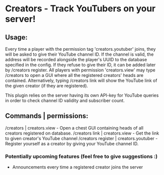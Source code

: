 # Creators - Track YouTubers on your server!


## Usage:

Every time a player with the permission tag 'creators.youtuber' joins, they will be asked to give their YouTube channel ID.
If the channel is valid, the address will be recorded alongside the player's UUID to the database specified in the config.
If they refuse to give their ID, it can be added later by /creators register.
All players with permission 'creators.view' may type /creators to open a GUI where all the registered creators' heads are contained.
Alternatively, typing /creators link <playername> will show the YouTube link of the given creator (if they are registered).

This plugin relies on the server having its own API-key for YouTube queries in order to check channel ID validity and subscriber count.

## Commands | permissions:

/creators | creators.view - Open a chest GUI containing heads of all creators registered on database.
/creators link <playername> | creators.view - Get the link to given creator's YouTube channel
/creators register | creators.youtuber - Register yourself as a creator by giving your YouTube channel ID.


### Potentially upcoming features (feel free to give suggestions :)

- Announcements every time a registered creator joins the server
